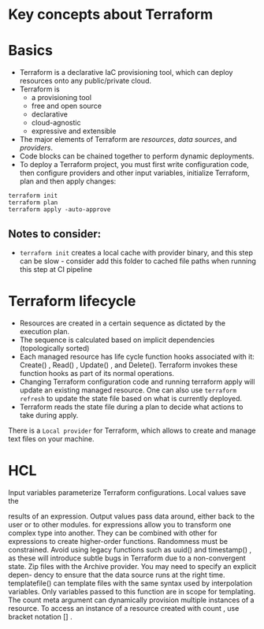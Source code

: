 # Key concepts about Terraform

# Basics

* Terraform is a declarative IaC provisioning tool, which can deploy resources onto any public/private cloud.
* Terraform is 
  * a provisioning tool
  * free and open source
  * declarative
  * cloud-agnostic
  * expressive and extensible
* The major elements of Terraform are _resources_, _data sources_, and _providers_.
* Code blocks can be chained together to perform dynamic deployments.
* To deploy a Terraform project, you must first write configuration code, then configure providers and other input variables, 
  initialize Terraform, plan and then apply changes:
```shell
terraform init
terraform plan
terraform apply -auto-approve
```

## Notes to consider:
* `terraform init` creates a local cache with provider binary, and this step can be slow - consider add this folder to
  cached file paths when running this step at CI pipeline

# Terraform lifecycle

* Resources are created in a certain sequence as dictated by the execution plan.
* The sequence is calculated based on implicit dependencies (topologically sorted)
* Each managed resource has life cycle function hooks associated with it: Create() , Read() , Update() , and Delete(). 
  Terraform invokes these function hooks as part of its normal operations.
* Changing Terraform configuration code and running terraform apply will update an existing managed resource. 
  One can also use `terraform refresh` to update the state file based on what is currently deployed.
* Terraform reads the state file during a plan to decide what actions to take during apply. 

There is a `Local provider` for Terraform, which allows to create and manage text files on your machine. 

# HCL

Input variables parameterize Terraform configurations. Local values save the

results of an expression. Output values pass data around, either back to the user
or to other modules.
for expressions allow you to transform one complex type into another. They
can be combined with other for expressions to create higher-order functions.
Randomness must be constrained. Avoid using legacy functions such as uuid()
and timestamp() , as these will introduce subtle bugs in Terraform due to a
non-convergent state.
Zip files with the Archive provider. You may need to specify an explicit depen-
dency to ensure that the data source runs at the right time.
templatefile() can template files with the same syntax used by interpolation
variables. Only variables passed to this function are in scope for templating.
The count meta argument can dynamically provision multiple instances of a
resource. To access an instance of a resource created with count , use bracket
notation [] .
